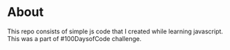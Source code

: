 # About
This repo consists of simple js code that I created while learning javascript.
This was a part of #100DaysofCode challenge.
